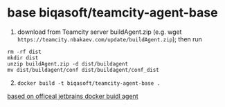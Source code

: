 # base biqasoft/teamcity-agent-base
 
1)  download from Teamcity server buildAgent.zip (e.g. wget `https://teamcity.nbakaev.com/update/buildAgent.zip`); then run
```
rm -rf dist
mkdir dist
unzip buildAgent.zip -d dist/buildagent
mv dist/buildagent/conf dist/buildagent/conf_dist
``` 

2) `docker build -t biqasoft/teamcity-agent-base .`

[based on officeal jetbrains docker buidl agent](https://hub.docker.com/r/jetbrains/teamcity-minimal-agent/)